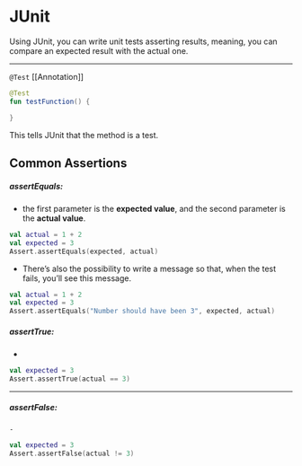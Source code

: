 # JUnit

Using JUnit, you can write unit tests asserting results, meaning, you can compare an expected result with the actual one.

---
```@Test``` [[Annotation]]
```kts
@Test
fun testFunction() {

}

```
This tells JUnit that the method is a test.


## Common Assertions

##### assertEquals:
- the first parameter is the **expected value**, and the second parameter is the **actual value**.
```kts
val actual = 1 + 2
val expected = 3
Assert.assertEquals(expected, actual)
```
- There’s also the possibility to write a message so that, when the test fails, you’ll see this message.
```kts
val actual = 1 + 2
val expected = 3
Assert.assertEquals("Number should have been 3", expected, actual)
```



##### assertTrue:
- 
```kts
val expected = 3
Assert.assertTrue(actual == 3)
```


---
##### assertFalse:
	- 
```kts
val expected = 3
Assert.assertFalse(actual != 3)
```